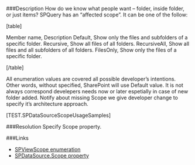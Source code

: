 ﻿<properties 
	pageTitle="RESP510218: SPDataSource.Scope is missed" 
    pageName="resp510218"
    parentPageId="csharp"
/>

###Description
How do we know what people want – folder, inside folder, or just items?
SPQuery has an “affected scope”. It can be one of the follow: 

[table]

Member name, Description
Default, Show only the files and subfolders of a specific folder.
Recursive, Show all files of all folders.
RecursiveAll, Show all files and all subfolders of all folders.
FilesOnly, Show only the files of a specific folder.

[/table]

All enumeration values are covered all possible developer’s intentions. Other words, without specified, SharePoint will use Default value. It is not always correspond develepers needs now or later espetially in case of new folder added. Notify about missing Scope we give developer change to specify it’s architecture approach.

[TEST.SPDataSourceScopeUsageSamples]

###Resolution
Specify Scope property.

###Links
- [SPViewScope enumeration](https://msdn.microsoft.com/en-us/library/microsoft.sharepoint.spviewscope.aspx)
- [SPDataSource.Scope property](https://msdn.microsoft.com/EN-US/library/microsoft.sharepoint.webcontrols.spdatasource.scope.aspx)